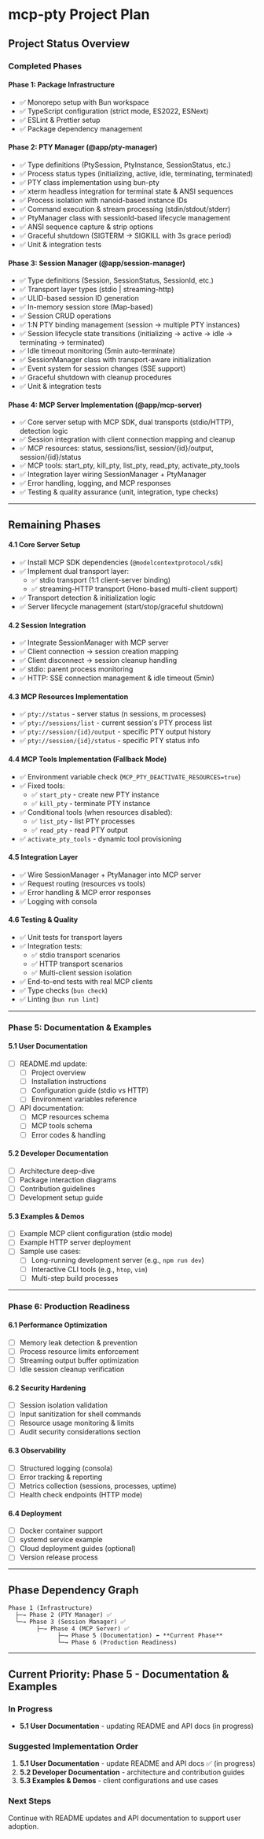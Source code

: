# mcp-pty Project Plan

## Project Status Overview

### Completed Phases

#### Phase 1: Package Infrastructure

- ✅ Monorepo setup with Bun workspace
- ✅ TypeScript configuration (strict mode, ES2022, ESNext)
- ✅ ESLint & Prettier setup
- ✅ Package dependency management

#### Phase 2: PTY Manager (@app/pty-manager)

- ✅ Type definitions (PtySession, PtyInstance, SessionStatus, etc.)
- ✅ Process status types (initializing, active, idle, terminating, terminated)
- ✅ PTY class implementation using bun-pty
- ✅ xterm headless integration for terminal state & ANSI sequences
- ✅ Process isolation with nanoid-based instance IDs
- ✅ Command execution & stream processing (stdin/stdout/stderr)
- ✅ PtyManager class with sessionId-based lifecycle management
- ✅ ANSI sequence capture & strip options
- ✅ Graceful shutdown (SIGTERM → SIGKILL with 3s grace period)
- ✅ Unit & integration tests

#### Phase 3: Session Manager (@app/session-manager)

- ✅ Type definitions (Session, SessionStatus, SessionId, etc.)
- ✅ Transport layer types (stdio | streaming-http)
- ✅ ULID-based session ID generation
- ✅ In-memory session store (Map-based)
- ✅ Session CRUD operations
- ✅ 1:N PTY binding management (session → multiple PTY instances)
- ✅ Session lifecycle state transitions (initializing → active → idle → terminating → terminated)
- ✅ Idle timeout monitoring (5min auto-terminate)
- ✅ SessionManager class with transport-aware initialization
- ✅ Event system for session changes (SSE support)
- ✅ Graceful shutdown with cleanup procedures
- ✅ Unit & integration tests

#### Phase 4: MCP Server Implementation (@app/mcp-server)

- ✅ Core server setup with MCP SDK, dual transports (stdio/HTTP), detection logic
- ✅ Session integration with client connection mapping and cleanup
- ✅ MCP resources: status, sessions/list, session/{id}/output, session/{id}/status
- ✅ MCP tools: start_pty, kill_pty, list_pty, read_pty, activate_pty_tools
- ✅ Integration layer wiring SessionManager + PtyManager
- ✅ Error handling, logging, and MCP responses
- ✅ Testing & quality assurance (unit, integration, type checks)

---

## Remaining Phases

#### 4.1 Core Server Setup

- ✅ Install MCP SDK dependencies (`@modelcontextprotocol/sdk`)
- ✅ Implement dual transport layer:
  - ✅ stdio transport (1:1 client-server binding)
  - ✅ streaming-HTTP transport (Hono-based multi-client support)
- ✅ Transport detection & initialization logic
- ✅ Server lifecycle management (start/stop/graceful shutdown)

#### 4.2 Session Integration

- ✅ Integrate SessionManager with MCP server
- ✅ Client connection → session creation mapping
- ✅ Client disconnect → session cleanup handling
- ✅ stdio: parent process monitoring
- ✅ HTTP: SSE connection management & idle timeout (5min)

#### 4.3 MCP Resources Implementation

- ✅ `pty://status` - server status (n sessions, m processes)
- ✅ `pty://sessions/list` - current session's PTY process list
- ✅ `pty://session/{id}/output` - specific PTY output history
- ✅ `pty://session/{id}/status` - specific PTY status info

#### 4.4 MCP Tools Implementation (Fallback Mode)

- ✅ Environment variable check (`MCP_PTY_DEACTIVATE_RESOURCES=true`)
- ✅ Fixed tools:
  - ✅ `start_pty` - create new PTY instance
  - ✅ `kill_pty` - terminate PTY instance
- ✅ Conditional tools (when resources disabled):
  - ✅ `list_pty` - list PTY processes
  - ✅ `read_pty` - read PTY output
- ✅ `activate_pty_tools` - dynamic tool provisioning

#### 4.5 Integration Layer

- ✅ Wire SessionManager + PtyManager into MCP server
- ✅ Request routing (resources vs tools)
- ✅ Error handling & MCP error responses
- ✅ Logging with consola

#### 4.6 Testing & Quality

- ✅ Unit tests for transport layers
- ✅ Integration tests:
  - ✅ stdio transport scenarios
  - ✅ HTTP transport scenarios
  - ✅ Multi-client session isolation
- ✅ End-to-end tests with real MCP clients
- ✅ Type checks (`bun check`)
- ✅ Linting (`bun run lint`)

---

### Phase 5: Documentation & Examples

#### 5.1 User Documentation

- [ ] README.md update:
  - [ ] Project overview
  - [ ] Installation instructions
  - [ ] Configuration guide (stdio vs HTTP)
  - [ ] Environment variables reference
- [ ] API documentation:
  - [ ] MCP resources schema
  - [ ] MCP tools schema
  - [ ] Error codes & handling

#### 5.2 Developer Documentation

- [ ] Architecture deep-dive
- [ ] Package interaction diagrams
- [ ] Contribution guidelines
- [ ] Development setup guide

#### 5.3 Examples & Demos

- [ ] Example MCP client configuration (stdio mode)
- [ ] Example HTTP server deployment
- [ ] Sample use cases:
  - [ ] Long-running development server (e.g., `npm run dev`)
  - [ ] Interactive CLI tools (e.g., `htop`, `vim`)
  - [ ] Multi-step build processes

---

### Phase 6: Production Readiness

#### 6.1 Performance Optimization

- [ ] Memory leak detection & prevention
- [ ] Process resource limits enforcement
- [ ] Streaming output buffer optimization
- [ ] Idle session cleanup verification

#### 6.2 Security Hardening

- [ ] Session isolation validation
- [ ] Input sanitization for shell commands
- [ ] Resource usage monitoring & limits
- [ ] Audit security considerations section

#### 6.3 Observability

- [ ] Structured logging (consola)
- [ ] Error tracking & reporting
- [ ] Metrics collection (sessions, processes, uptime)
- [ ] Health check endpoints (HTTP mode)

#### 6.4 Deployment

- [ ] Docker container support
- [ ] systemd service example
- [ ] Cloud deployment guides (optional)
- [ ] Version release process

---

## Phase Dependency Graph

```
Phase 1 (Infrastructure)
  ├─→ Phase 2 (PTY Manager) ✅
  └─→ Phase 3 (Session Manager) ✅
        ├─→ Phase 4 (MCP Server) ✅
              ├─→ Phase 5 (Documentation) ⬅️ **Current Phase**
              └─→ Phase 6 (Production Readiness)
```

---

## Current Priority: Phase 5 - Documentation & Examples

### In Progress

- **5.1 User Documentation** - updating README and API docs (in progress)

### Suggested Implementation Order

1. **5.1 User Documentation** - update README and API docs ✅ (in progress)
2. **5.2 Developer Documentation** - architecture and contribution guides
3. **5.3 Examples & Demos** - client configurations and use cases

### Next Steps

Continue with README updates and API documentation to support user adoption.
